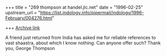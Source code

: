 +++
title = "269 thompson at handel.jlc.net"
date = "1996-02-25"
upstream_url = "https://list.indology.info/pipermail/indology/1996-February/004276.html"

+++
[Archive link](https://list.indology.info/pipermail/indology/1996-February/004276.html)

A friend just returned from India has asked me for reliable references to
vast shaastra, about which I know nothing.  Can anyone offer such?  Thank
you,
George Thompson






